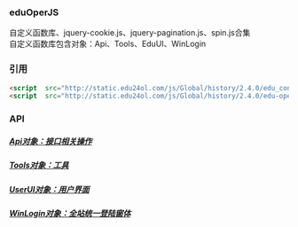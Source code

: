 ﻿### eduOperJS
自定义函数库、jquery-cookie.js、jquery-pagination.js、spin.js合集<br/>
自定义函数库包含对象：Api、Tools、EduUI、WinLogin

### 引用
```html
<script  src="http://static.edu24ol.com/js/Global/history/2.4.0/edu_config.js"></script>
<script  src="http://static.edu24ol.com/js/Global/history/2.4.0/edu-oper.js"></script>
```

### API
##### [Api对象：接口相关操作](https://github.com/BO-HAI/eduOper/issues/2)
##### [Tools对象：工具](https://github.com/BO-HAI/eduOper/issues/3)
##### [UserUI对象：用户界面](https://github.com/BO-HAI/eduOper/issues/4)
##### [WinLogin对象：全站统一登陆窗体](https://github.com/BO-HAI/eduOper/issues/5)